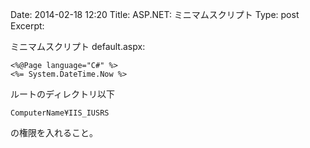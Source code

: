 Date: 2014-02-18 12:20
Title:  ASP.NET: ミニマムスクリプト 
Type: post  
Excerpt:   

ミニマムスクリプト default.aspx:


    <%@Page language="C#" %>
    <%= System.DateTime.Now %>

ルートのディレクトリ以下

    ComputerName¥IIS_IUSRS
    
の権限を入れること。
    
